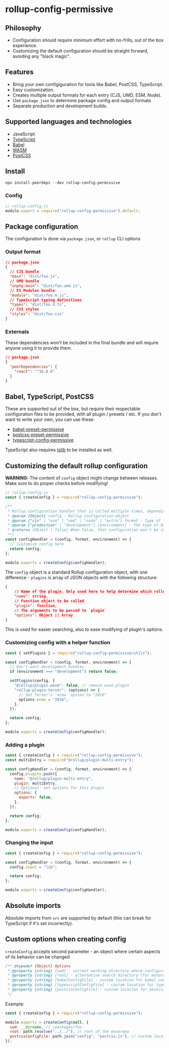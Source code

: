 # rollup-config-permissive

## Philosophy

- Configuration should require minimum effort with no-frills, out of the box experience.
- Customizing the default configuration should be straight forward, avoiding any "black magic".

## Features

- Bring your own configiguration for tools like Babel, PostCSS, TypeScript.
- Easy customization.
- Creates multiple output formats for each entry (CJS, UMD, ESM, Node).
- Use `package.json` to determine package config and output formats
- Separate production and development builds.

## Supported languages and technologies

- JavaScript
- [TypeScript](https://www.typescriptlang.org/)
- [Babel](https://babeljs.io/)
- [WASM](https://webassembly.org/)
- [PostCSS](https://jestjs.io/)

## Install

```shell
npx install-peerdeps --dev rollup-config-permissive
```

### Config

```js
// rollup.config.js
module.export = require("rollup-config-permissive").default;
```

## Package configuration

The configuration is done via `package.json`, or `rollup` CLI options

### Output format

```json
// package.json
{
  // CJS bundle
  "main": "dist/foo.js",
  // UMD bundle
  "unpkg:main": "dist/foo.umd.js",
  // ES Modules bundle
  "module": "dist/foo.m.js",
  // TypeScript typing definitions
  "types": "dist/foo.d.ts",
  // CSS styles
  "styles": "dist/foo.css"
}
```

### Externals

These dependencies won't be included in the final bundle and will require anyone using it to provide them.

```json
// package.json
{
  "peerDependencies": {
    "react": "^16.8.0"
  }
}
```

## Babel, TypeScript, PostCSS

These are supported out of the box, but require their respectable configuration files to be provided, with all plugin / presets / etc. If you don't want to write your own, you can use these:

- [babel-preset-permissive](https://github.com/katawaredev/config/tree/master/packages/babel-preset-permissive)
- [postcss-preset-permissive](https://github.com/katawaredev/config/tree/master/packages/postcss-preset-permissive)
- [typescript-config-permissive](https://github.com/katawaredev/config/tree/master/packages/typescript-config-permissive)

TypeScript also requires [tslib](https://github.com/Microsoft/tslib) to be installed as well.

## Customizing the default rollup configuration

**WARNING:** The content of `config` object might change between releases. Make sure to do proper checks before modifying!

```js
// rollup.config.js
const { createConfig } = require("rollup-config-permissive");

/**
 * Rollup configuration handler that is called multiple times, depending on the output formats specified in package.json
 * @param {Object} config - Rollup configuration object
 * @param {"cjs" | "esm" | "umd" | "node" | "extra"} format - Type of the bundle. "extra" is used to extract TypeScript typing definitions, css styles, and package info
 * @param {"production" | "development"} [environment] - The type of build that is going to be produced (applicable only for cjs and umd)
 * @returns {Object | false} When false, that configuration won't be included
 **/
const configHandler = (config, format, environment) => {
  // Customize config here
  return config;
};

module.exports = createConfig(configHandler);
```

The `config` object is a standard Rollup configuration object, with one difference - `plugins` is array of JSON objects with the following structure:

```json
{
    // Name of the plugin. Only used here to help determine which rollup plugin this is.
    "name": string,
    // Function object to be called
    "plugin": function,
    // The arguments to be passed to `plugin`
    "options": Object || Array
}
```

This is used for easier searching, also to ease modifying of plugin's options.

### Customizing config with a helper function

```js
const { setPlugins } = require("rollup-config-permissive/utils");

const configHandler = (config, format, environment) => {
  // Don't want development bundles
  if (environment === "development") return false;

  setPlugins(config, {
    "@rollup/plugin-wasm": false, // remove wasm plugin
    "rollup-plugin-terser": (options) => {
      // Set Terser's `ecma` option to "2016"
      options.ecma = "2016";
    },
  });

  return config;
};

module.exports = createConfig(configHandler);
```

### Adding a plugin

```js
const { createConfig } = require("rollup-config-permissive");
const multiEntry = require("@rollup/plugin-multi-entry");

const configHandler = (config, format, environment) => {
  config.plugins.push({
    name: "@rollup/plugin-multi-entry",
    plugin: multiEntry,
    // Optional: set options for this plugin
    options: {
      exports: false,
    },
  });

  return config;
};

module.exports = createConfig(configHandler);
```

### Changing the input

```js
const { createConfig } = require("rollup-config-permissive");

const configHandler = (config, format, environment) => {
  config.input = "lib";

  return config;
};

module.exports = createConfig(configHandler);
```

## Absolute imports

Absolute imports from `src` are supported by default (this can break for TypeScript if it's set incorrectly).

## Custom options when creating config

`createConfig` accepts second parameter - an object where certain aspects of its behavior can be changed

```js
/** @typedef {Object} Options
 * @property {string} [cwd] - current working directory where configurations will be searched
 * @property {string} [root] - alternative search directory (for monorepositories)
 * @property {string} [babelConfigFile] - custom location for babel config file
 * @property {string} [typescriptConfigFile] - custom location for typescript config file
 * @property {string} [postcssConfigFile] - custom location for postcss config file
 */
```

Example:

```js
const { createConfig } = require("rollup-config-permissive");

module.exports = createConfig(null, {
  cwd: __dirname, // /packages/foo
  root: path.resolve("../../"), // root of the monorepo
  postcssConfigFile: path.join("config", "postcss.js"), // custom location for postcss: /packages/foo/congig/postcss.js
});
```
